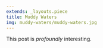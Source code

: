 ```yaml
---
extends: _layouts.piece
title: Muddy Waters
img: muddy-waters/muddy-waters.jpg
---
```


This post is *profoundly* interesting.
